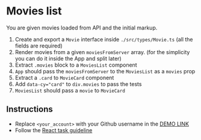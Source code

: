 # Movies list
You are given movies loaded from API and the initial markup.

1. Create and export a `Movie` interface inside `./src/types/Movie.ts` (all the fields are required)
1. Render movies from a given `moviesFromServer` array.
    (for the simplicity you can do it inside the App and split later)
1. Extract `.movies` block to a `MoviesList` component
1. `App` should pass the `moviesFromServer` to the `MoviesList` as a `movies` prop
1. Extract a `.card` to `MovieCard` component
1. Add `data-cy="card"` to `div.movies` to pass the tests
1. `MoviesList` should pass a `movie` to `MovieCard`

## Instructions
- Replace `<your_account>` with your Github username in the
 [DEMO LINK](https://DmitriiPirohov.github.io/react_movies-list/)
- Follow the [React task guideline](https://github.com/mate-academy/react_task-guideline#react-tasks-guideline)
